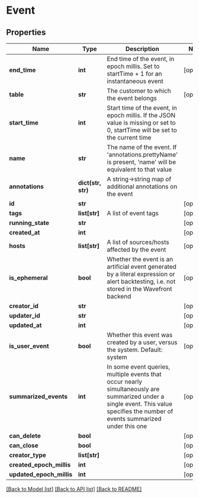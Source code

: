 # Event

## Properties
Name | Type | Description | Notes
------------ | ------------- | ------------- | -------------
**end_time** | **int** | End time of the event, in epoch millis.  Set to startTime + 1 for an instantaneous event | [optional] 
**table** | **str** | The customer to which the event belongs | [optional] 
**start_time** | **int** | Start time of the event, in epoch millis.  If the JSON value is missing or set to 0, startTime will be set to the current time | 
**name** | **str** | The name of the event.  If &#39;annotations.prettyName&#39; is present, &#39;name&#39; will be equivalent to that value | 
**annotations** | **dict(str, str)** | A string-&gt;string map of additional annotations on the event | 
**id** | **str** |  | [optional] 
**tags** | **list[str]** | A list of event tags | [optional] 
**running_state** | **str** |  | [optional] 
**created_at** | **int** |  | [optional] 
**hosts** | **list[str]** | A list of sources/hosts affected by the event | [optional] 
**is_ephemeral** | **bool** | Whether the event is an artificial event generated by a literal expression or alert backtesting, i.e. not stored in the Wavefront backend | [optional] 
**creator_id** | **str** |  | [optional] 
**updater_id** | **str** |  | [optional] 
**updated_at** | **int** |  | [optional] 
**is_user_event** | **bool** | Whether this event was created by a user, versus the system.  Default: system | [optional] 
**summarized_events** | **int** | In some event queries, multiple events that occur nearly simultaneously are summarized under a single event.  This value specifies the number of events summarized under this one | [optional] 
**can_delete** | **bool** |  | [optional] 
**can_close** | **bool** |  | [optional] 
**creator_type** | **list[str]** |  | [optional] 
**created_epoch_millis** | **int** |  | [optional] 
**updated_epoch_millis** | **int** |  | [optional] 

[[Back to Model list]](../README.md#documentation-for-models) [[Back to API list]](../README.md#documentation-for-api-endpoints) [[Back to README]](../README.md)


